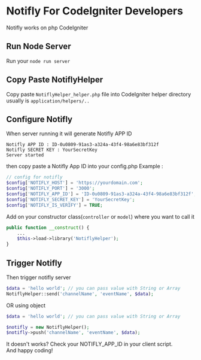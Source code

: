 # Notifly For CodeIgniter Developers
Notifly works on php CodeIgniter
## Run Node Server
Run your `node run server`
## Copy Paste NotiflyHelper
Copy paste `NotiflyHelper_helper.php` file into CodeIgniter helper directory usually is `application/helpers/..`
## Configure Notifly
When server running it will generate Notifly APP ID
```terminal
Notifly APP ID : ID-0u0809-91as3-a324a-43f4-98a6e83bf312f
Notifly SECRET KEY : YourSecretKey
Server started
```
then copy paste a Notifly App ID into your config.php
Example :
```php
// config for notifly
$config['NOTIFLY_HOST'] = 'https://yourdomain.com';
$config['NOTIFLY_PORT'] = '3000';
$config['NOTIFLY_APP_ID'] = 'ID-0u0809-91as3-a324a-43f4-98a6e83bf312f';
$config['NOTIFLY_SECRET_KEY'] = 'YourSecretKey';
$config['NOTIFLY_IS_VERIFY'] = TRUE;
```
Add on your constructor class(`controller` or `model`) where you want to call it
```php
public function __construct() {
    ...
    $this->load->library('NotiflyHelper');
}
```
## Trigger Notifly
Then trigger notifly server
```php
$data = 'hello world'; // you can pass value with String or Array
NotiflyHelper::send('channelName', 'eventName', $data);
```
OR using object
```php
$data = 'hello world'; // you can pass value with String or Array

$notifly = new NotiflyHelper();
$notifly->push('channelName', 'eventName', $data);
```
It doesn't works? Check your NOTIFLY_APP_ID in your client script.<br/>
And happy coding!<br/>
